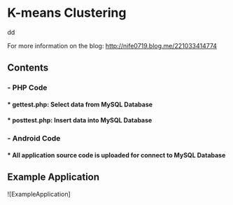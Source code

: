 # K-means Clustering
dd

For more information on the blog: http://nife0719.blog.me/221033414774 

## Contents
### - PHP Code
#### * gettest.php: Select data from MySQL Database
#### * posttest.php: Insert data into MySQL Database

### - Android Code
#### * All application source code is uploaded for connect to MySQL Database

## Example Application
![ExampleApplication]

[What is K-means]: Kmeans_1.png


